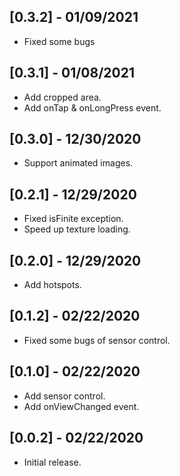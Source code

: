 ## [0.3.2] - 01/09/2021

* Fixed some bugs

## [0.3.1] - 01/08/2021

* Add cropped area.
* Add onTap & onLongPress event.

## [0.3.0] - 12/30/2020

* Support animated images.

## [0.2.1] - 12/29/2020

* Fixed isFinite exception.
* Speed up texture loading.

## [0.2.0] - 12/29/2020

* Add hotspots.

## [0.1.2] - 02/22/2020

* Fixed some bugs of sensor control.

## [0.1.0] - 02/22/2020

* Add sensor control.
* Add onViewChanged event.

## [0.0.2] - 02/22/2020

* Initial release.
